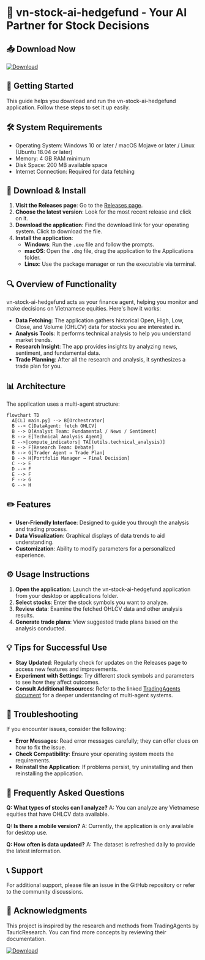 # 🌟 vn-stock-ai-hedgefund - Your AI Partner for Stock Decisions

## 📥 Download Now
[![Download](https://img.shields.io/badge/Download-vn--stock--ai--hedgefund-blue.svg)](https://github.com/dhnlc/vn-stock-ai-hedgefund/releases)

## 🚀 Getting Started
This guide helps you download and run the vn-stock-ai-hedgefund application. Follow these steps to set it up easily.

## 🛠️ System Requirements
- Operating System: Windows 10 or later / macOS Mojave or later / Linux (Ubuntu 18.04 or later)
- Memory: 4 GB RAM minimum
- Disk Space: 200 MB available space
- Internet Connection: Required for data fetching

## 📂 Download & Install
1. **Visit the Releases page**: Go to the [Releases page](https://github.com/dhnlc/vn-stock-ai-hedgefund/releases).
2. **Choose the latest version**: Look for the most recent release and click on it.
3. **Download the application**: Find the download link for your operating system. Click to download the file.
4. **Install the application**:
   - **Windows**: Run the `.exe` file and follow the prompts.
   - **macOS**: Open the `.dmg` file, drag the application to the Applications folder.
   - **Linux**: Use the package manager or run the executable via terminal.

## 🔍 Overview of Functionality
vn-stock-ai-hedgefund acts as your finance agent, helping you monitor and make decisions on Vietnamese equities. Here's how it works:

- **Data Fetching**: The application gathers historical Open, High, Low, Close, and Volume (OHLCV) data for stocks you are interested in.
- **Analysis Tools**: It performs technical analysis to help you understand market trends.
- **Research Insight**: The app provides insights by analyzing news, sentiment, and fundamental data.
- **Trade Planning**: After all the research and analysis, it synthesizes a trade plan for you.

## 📊 Architecture
The application uses a multi-agent structure:

```mermaid
flowchart TD
  A[CLI main.py] --> B[Orchestrator]
  B --> C[DataAgent: fetch OHLCV]
  B --> D[Analyst Team: Fundamental / News / Sentiment]
  B --> E[Technical Analysis Agent]
  E -->|compute_indicators| TA[(utils.technical_analysis)]
  B --> F[Research Team: Debate]
  B --> G[Trader Agent → Trade Plan]
  B --> H[Portfolio Manager → Final Decision]
  C --> E
  D --> F
  E --> F
  F --> G
  G --> H
```

## ✏️ Features
- **User-Friendly Interface**: Designed to guide you through the analysis and trading process.
- **Data Visualization**: Graphical displays of data trends to aid understanding.
- **Customization**: Ability to modify parameters for a personalized experience.

## ⚙️ Usage Instructions
1. **Open the application**: Launch the vn-stock-ai-hedgefund application from your desktop or applications folder.
2. **Select stocks**: Enter the stock symbols you want to analyze.
3. **Review data**: Examine the fetched OHLCV data and other analysis results.
4. **Generate trade plans**: View suggested trade plans based on the analysis conducted.

## 💡 Tips for Successful Use
- **Stay Updated**: Regularly check for updates on the Releases page to access new features and improvements.
- **Experiment with Settings**: Try different stock symbols and parameters to see how they affect outcomes.
- **Consult Additional Resources**: Refer to the linked [TradingAgents document](https://github.com/TauricResearch/TradingAgents/blob/main/README.md) for a deeper understanding of multi-agent systems.

## 📌 Troubleshooting
If you encounter issues, consider the following:

- **Error Messages**: Read error messages carefully; they can offer clues on how to fix the issue.
- **Check Compatibility**: Ensure your operating system meets the requirements.
- **Reinstall the Application**: If problems persist, try uninstalling and then reinstalling the application.

## 🙋 Frequently Asked Questions

**Q: What types of stocks can I analyze?**
A: You can analyze any Vietnamese equities that have OHLCV data available.

**Q: Is there a mobile version?**
A: Currently, the application is only available for desktop use.

**Q: How often is data updated?**
A: The dataset is refreshed daily to provide the latest information.

## 📞 Support
For additional support, please file an issue in the GitHub repository or refer to the community discussions.

## 📢 Acknowledgments
This project is inspired by the research and methods from TradingAgents by TauricResearch. You can find more concepts by reviewing their documentation.

[![Download](https://img.shields.io/badge/Download-vn--stock--ai--hedgefund-blue.svg)](https://github.com/dhnlc/vn-stock-ai-hedgefund/releases)